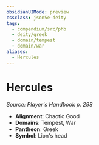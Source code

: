 ```yaml
---
obsidianUIMode: preview
cssclass: json5e-deity
tags:
  - compendium/src/phb
  - deity/greek
  - domain/tempest
  - domain/war
aliases:
  - Hercules
---
```

# Hercules
*Source: Player's Handbook p. 298* 

- **Alignment**: Chaotic Good
- **Domains**: Tempest, War
- **Pantheon**: Greek
- **Symbol**: Lion's head